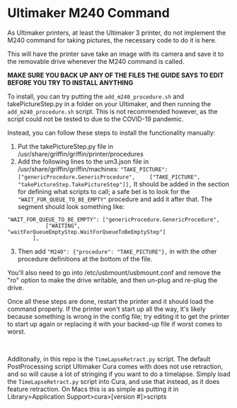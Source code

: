 # Ultimaker M240 Command

As Ultimaker printers, at least the Ultimaker 3 printer, do not implement the M240 command for taking pictures, the necessary code to do it is here.

This will have the printer save take an image with its camera and save it to the removable drive whenever the M240 command is called.

**MAKE SURE YOU BACK UP ANY OF THE FILES THE GUIDE SAYS TO EDIT BEFORE YOU TRY TO INSTALL ANYTHING**

To install, you can try putting the `add_m240_procedure.sh` and takePictureStep.py in a folder on your Ultimaker, and then running the `add_m240_procedure.sh` script. This is not recommended however, as the script could not be tested to due to the COVID-19 pandemic.

Instead, you can follow these steps to install the functionality manually:

1. Put the takePictureStep.py file in /usr/share/griffin/griffin/printer/procedures
2. Add the following lines to the um3.json file in /usr/share/griffin/griffin/machines:
`"TAKE_PICTURE": ["genericProcedure.GenericProcedure",`
`    ["TAKE_PICTURE", "takePictureStep.TakePictureStep"]],`
It should be added in the section for defining what scripts to call; a safe bet is to look for the `"WAIT_FOR_QUEUE_TO_BE_EMPTY"` procedure and add it after that. The segment should look something like:
```
"WAIT_FOR_QUEUE_TO_BE_EMPTY": ["genericProcedure.GenericProcedure",
            ["WAITING", "waitForQueueEmptyStep.WaitForQueueToBeEmptyStep"]
        ],
```

3. Then add
`"M240": {"procedure": "TAKE_PICTURE"},`
in with the other procedure definitions at the bottom of the file.

You'll also need to go into /etc/usbmount/usbmount.conf and remove the "ro" option to make the drive writable, and then un-plug and re-plug the drive.

Once all these steps are done, restart the printer and it should load the command properly. If the printer won't start up all the way, it's likely because something is wrong in the config file; try editing it to get the printer to start up again or replacing it with your backed-up file if worst comes to worst.

</br>

Additonally, in this repo is the `TimeLapseRetract.py` script. The default PostProcessing script Ultimaker Cura comes with does not use retraction, and so will cause a lot of stringing if you want to do a timelapse. Simply load the `TimeLapseRetract.py` script into Cura, and use that instead, as it does feature retraction. On Macs this is as simple as putting it in Library>Application Support>cura>[version #]>scripts
